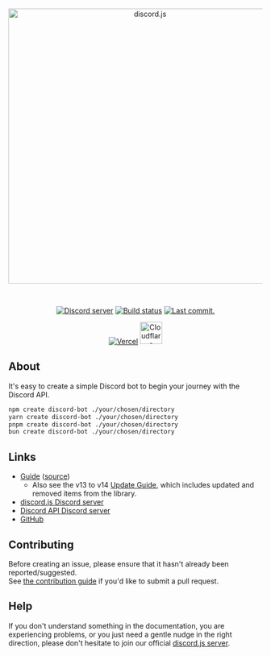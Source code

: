 <div align="center">
	<br />
	<p>
		<a href="https://discord.js.org"><img src="https://discord.js.org/static/logo.svg" width="546" alt="discord.js" /></a>
	</p>
	<br />
	<p>
		<a href="https://discord.gg/djs"><img src="https://img.shields.io/discord/222078108977594368?color=5865F2&logo=discord&logoColor=white" alt="Discord server" /></a>
		<a href="https://github.com/discordjs/discord.js/actions"><img src="https://github.com/discordjs/discord.js/actions/workflows/tests.yml/badge.svg" alt="Build status" /></a>
		<a href="https://github.com/discordjs/discord.js/commits/main/packages/create-discord-bot"><img alt="Last commit." src="https://img.shields.io/github/last-commit/discordjs/discord.js?logo=github&logoColor=ffffff&path=packages%2Fcreate-discord-bot" /></a>
	</p>
	<p>
		<a href="https://vercel.com/?utm_source=discordjs&utm_campaign=oss"><img src="https://raw.githubusercontent.com/discordjs/discord.js/main/.github/powered-by-vercel.svg" alt="Vercel" /></a>
		<a href="https://www.cloudflare.com"><img src="https://raw.githubusercontent.com/discordjs/discord.js/main/.github/powered-by-workers.png" alt="Cloudflare Workers" height="44" /></a>
	</p>
</div>

## About

It's easy to create a simple Discord bot to begin your journey with the Discord API.

```sh
npm create discord-bot ./your/chosen/directory
yarn create discord-bot ./your/chosen/directory
pnpm create discord-bot ./your/chosen/directory
bun create discord-bot ./your/chosen/directory
```

## Links

- [Guide] ([source][guide-source])
  - Also see the v13 to v14 [Update Guide][guide-update], which includes updated and removed items from the library.
- [discord.js Discord server][discord]
- [Discord API Discord server][discord-api]
- [GitHub][source]

## Contributing

Before creating an issue, please ensure that it hasn't already been reported/suggested.  
See [the contribution guide][contributing] if you'd like to submit a pull request.

## Help

If you don't understand something in the documentation, you are experiencing problems, or you just need a gentle nudge in the right direction, please don't hesitate to join our official [discord.js server][discord].

[guide]: https://discordjs.guide/
[guide-source]: https://github.com/discordjs/guide
[guide-update]: https://discordjs.guide/additional-info/changes-in-v14.html
[discord]: https://discord.gg/djs
[discord-api]: https://discord.gg/discord-api
[source]: https://github.com/discordjs/discord.js/tree/main/packages/create-discord-bot
[contributing]: https://github.com/discordjs/discord.js/blob/main/.github/CONTRIBUTING.md
